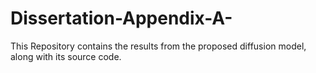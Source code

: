# Dissertation-Appendix-A-
This Repository contains the results from the proposed diffusion model, along with its source code.
